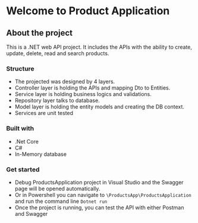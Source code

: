 # Welcome to Product Application
## About the project
This is a .NET web API project. It includes the APIs with the ability to create, update, delete, read and search products.

### Structure
* The projected was designed by 4 layers. 
* Controller layer is holding the APIs and mapping Dto to Entities. 
* Service layer is holding business logics and validations. 
* Repository layer talks to database.
* Model layer is holding the entity models and creating the DB context.
* Services are unit tested

### Built with
* .Net Core
* C#
* In-Memory database

### Get started
* Debug ProductsApplication project in Visual Studio and the Swagger page will be opened automatically.
* Or in Powershell you can navigate to `\ProductsApp\ProductsApplication` and run the command line `Dotnet run` 
* Once the project is running, you can test the API with either Postman and Swagger
